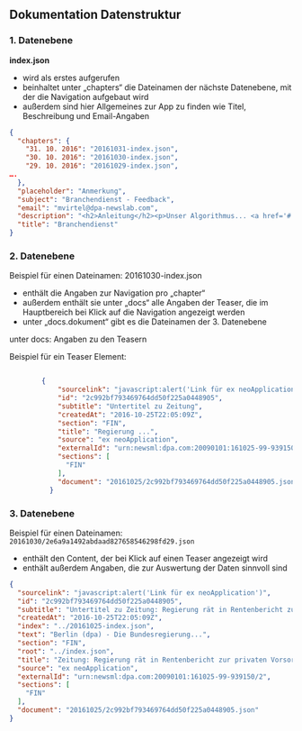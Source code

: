 ﻿

## Dokumentation Datenstruktur 

### 1. Datenebene

**index.json**

  - wird als erstes aufgerufen
  - beinhaltet unter „chapters“ die Dateinamen der nächste Datenebene, mit der die Navigation aufgebaut wird
  - außerdem sind hier Allgemeines zur App zu finden wie Titel, Beschreibung und Email-Angaben

```json
{
  "chapters": {
    "31. 10. 2016": "20161031-index.json",
    "30. 10. 2016": "20161030-index.json",
    "29. 10. 2016": "20161029-index.json",
….
  },
  "placeholder": "Anmerkung",
  "subject": "Branchendienst - Feedback",
  "email": "mvirtel@dpa-newslab.com",
  "description": "<h2>Anleitung</h2><p>Unser Algorithmus... <a href='#'>Mehr Informationen</a></p>",
  "title": "Branchendienst"
}
```


### 2. Datenebene

Beispiel für einen Dateinamen: 20161030-index.json

   - enthält die Angaben zur Navigation pro „chapter“
   - außerdem enthält sie unter „docs“ alle Angaben der Teaser, die im Hauptbereich bei Klick auf die Navigation angezeigt werden
   - unter „docs.dokument“ gibt es die Dateinamen der 3. Datenebene

unter docs: Angaben zu den Teasern

Beispiel für ein Teaser Element:

```json

        {
            "sourcelink": "javascript:alert('Link für ex neoApplication')",
            "id": "2c992bf793469764dd50f225a0448905",
            "subtitle": "Untertitel zu Zeitung",
            "createdAt": "2016-10-25T22:05:09Z",
            "section": "FIN",
            "title": "Regierung ...",
            "source": "ex neoApplication",
            "externalId": "urn:newsml:dpa.com:20090101:161025-99-939150/2",
            "sections": [
              "FIN"
            ],
            "document": "20161025/2c992bf793469764dd50f225a0448905.json"
          }
```

### 3. Datenebene

Beispiel für einen Dateinamen: 
`20161030/2e6a9a1492abdaad827658546298fd29.json`

  - enthält den Content, der bei Klick auf einen Teaser angezeigt wird
  - enthält außerdem Angaben, die zur Auswertung der Daten sinnvoll sind

```json
{
  "sourcelink": "javascript:alert('Link für ex neoApplication')",
  "id": "2c992bf793469764dd50f225a0448905",
  "subtitle": "Untertitel zu Zeitung: Regierung rät in Rentenbericht zur privaten Vorsorge",
  "createdAt": "2016-10-25T22:05:09Z",
  "index": "../20161025-index.json",
  "text": "Berlin (dpa) - Die Bundesregierung...",
  "section": "FIN",
  "root": "../index.json",
  "title": "Zeitung: Regierung rät in Rentenbericht zur privaten Vorsorge",
  "source": "ex neoApplication",
  "externalId": "urn:newsml:dpa.com:20090101:161025-99-939150/2",
  "sections": [
    "FIN"
  ],
  "document": "20161025/2c992bf793469764dd50f225a0448905.json"
}
```




